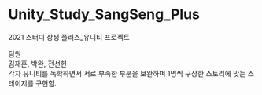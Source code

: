 # Unity_Study_SangSeng_Plus
 2021 스터디 상생 플러스_유니티 프로젝트 <br/>

팀원 <br/>
김재훈, 박완, 전선현 <br/>
각자 유니티를 독학하면서 서로 부족한 부분을 보완하며
1명씩 구상한 스토리에 맞는 스테이지를 구현함.
